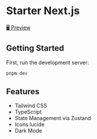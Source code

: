 # Starter Next.js

<a href="https://starter-nextjs-ecru.vercel.app/">🖥 Preview</a>

## Getting Started

First, run the development server:

```bash
pnpm dev
```

## Features
- Tailwind CSS
- TypeScript
- State Management via Zustand
- Icons lucide
- Dark Mode
